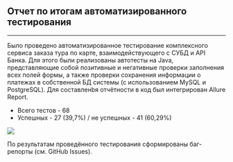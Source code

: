## Отчет по итогам автоматизированного тестирования
___


Было проведено автоматизированное тестирование комплексного сервиса заказа тура по карте, взаимодействующего с СУБД и API Банка. Для этого были реализованы автотесты на Java, представляющие собой позитивные и негативные проверки заполнения всех полей формы, а также проверки сохранения информации о платежах в собственной БД системы (с использованием MySQL и PostgreSQL). Для составленbя отчётности в код был интегрирован Allure Report.
* Всего тестов - 68
* Успешных - 27 (39,7%) / не успешных - 41 (60,29%)

![](C:\Users\Fosa\IdeaProjects\QADiplom\img\Screenshot_13.png)

По результатам проведённого тестирования сформированы баг-репорты (см. GitHub Issues).
